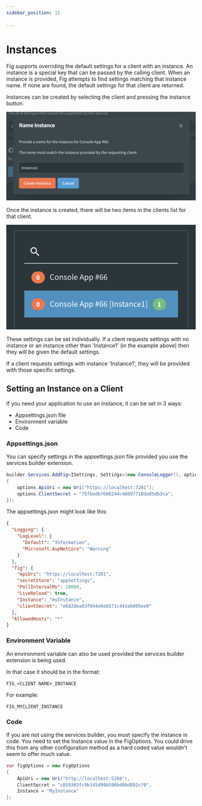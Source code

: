 ```yaml
---
sidebar_position: 15

---
```


# Instances

Fig supports overriding the default settings for a client with an instance. An instance is a special key that can be passed by the calling client. When an instance is provided, Fig attempts to find settings matching that instance name. If none are found, the default settings for that client are returned.

Instances can be created by selecting the client and pressing the instance button. 

![image-20221129153120621](../../static/img/image-20221129153120621.png)

Once the instance is created, there will be two items in the clients list for that client.

![image-20221129153215045](../../static/img/image-20221129153215045.png)

These settings can be set individually. If a client requests settings with no instance or an instance other than 'Instance1' (in the example above) then they will be given the default settings.

If a client requests settings with instance 'Instance1', they will be provided with those specific settings.



## Setting an Instance on a Client

If you need your application to use an instance, it can be set in 3 ways:

- Appsettings.json file
- Environment variable
- Code

### Appsettings.json

You can specify settings in the appsettings.json file provided you use the services builder extension.

```c#
builder.Services.AddFig<ISettings, Settings>(new ConsoleLogger(), options =>
{
    options.ApiUri = new Uri("https://localhost:7281");
    options.ClientSecret = "757bedb7608244c48697710da05db3ca";
});
```

The appsettings.json might look like this:

```json
{
  "Logging": {
    "LogLevel": {
      "Default": "Information",
      "Microsoft.AspNetCore": "Warning"
    }
  },
  "fig": {
    "ApiUri": "https://localhost:7281",
    "secretStore": "appSettings",
    "PollIntervalMs": 20000,
    "LiveReload": true,
    "Instance": "myInstance",
    "clientSecret": "e682dea03f044e0eb571c441eb095ee9"
  },
  "AllowedHosts": "*"
}
```

### Environment Variable

An environment variable can also be used provided the services builder extension is being used.

In that case it should be in the format:

```
FIG_<CLIENT NAME>_INSTANCE
```

For example:

```
FIG_MYCLIENT_INSTANCE
```



### Code

If you are not using the services builder, you must specify the instance in code. You need to set the Instance value in the FigOptions. You could drive this from any other configuration method as a hard coded value wouldn't seem to offer much value.

```c#
var figOptions = new FigOptions
{
    ApiUri = new Uri("http://localhost:5260"),
    ClientSecret = "c059383fc9b145d99b596bd00d892cf0",
    Instance = "MyInstance"
};
```



